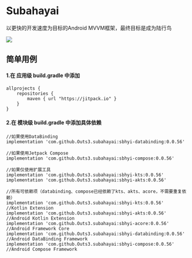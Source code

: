 # Subahayai

以更快的开发速度为目标的Android MVVM框架，最终目标是成为陆行鸟  
  
[![](https://jitpack.io/v/Outs3/subahayai.svg)](https://jitpack.io/#Outs3/subahayai)  
  
## 简单用例
#### 1.在 应用级 build.gradle 中添加
```
allprojects {  
    repositories {  
        maven { url "https://jitpack.io" }  
    }  
}
```

   
#### 2.在 模块级 build.gradle 中添加具体依赖
```
//如果使用DataBinding  
implementation 'com.github.Outs3.subahayai:sbhyi-databinding:0.0.56'
  
//如果使用Jetpack Compose  
implementation 'com.github.Outs3.subahayai:sbhyi-compose:0.0.56'
  
//如果仅使用扩展工具  
implementation 'com.github.Outs3.subahayai:sbhyi-kts:0.0.56'
implementation 'com.github.Outs3.subahayai:sbhyi-akts:0.0.56'
  
//所有可依赖项（databinding、compose已经依赖了kts、akts、acore，不需要重复依赖）  
implementation 'com.github.Outs3.subahayai:sbhyi-kts:0.0.56'			//Kotlin Extension
implementation 'com.github.Outs3.subahayai:sbhyi-akts:0.0.56'			//Android Kotlin Extension
implementation 'com.github.Outs3.subahayai:sbhyi-acore:0.0.56'			//Android Framework Core
implementation 'com.github.Outs3.subahayai:sbhyi-databinding:0.0.56'		//Android DataBinding Framework
implementation 'com.github.Outs3.subahayai:sbhyi-compose:0.0.56'			//Android Compose Framework
```
